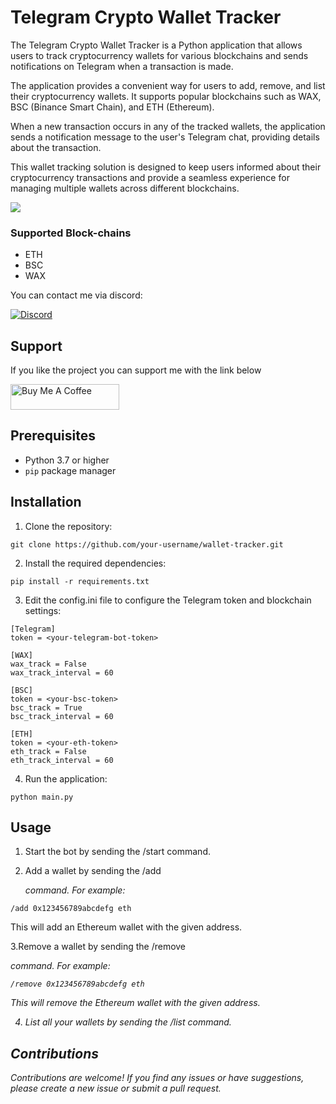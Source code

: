 # Telegram Crypto Wallet Tracker


The Telegram Crypto Wallet Tracker is a Python application that allows users to track cryptocurrency wallets for various blockchains and sends notifications on Telegram when a transaction is made.

The application provides a convenient way for users to add, remove, and list their cryptocurrency wallets. It supports popular blockchains such as WAX, BSC (Binance Smart Chain), and ETH (Ethereum).

When a new transaction occurs in any of the tracked wallets, the application sends a notification message to the user's Telegram chat, providing details about the transaction.

This wallet tracking solution is designed to keep users informed about their cryptocurrency transactions and provide a seamless experience for managing multiple wallets across different blockchains.



<img src="https://img.shields.io/github/last-commit/dorukyy/telegram-wallet-tracker">


### Supported Block-chains
- ETH
- BSC
- WAX

You can contact me via discord:

[![Discord](https://img.shields.io/badge/Discord-7289DA?style=for-the-badge&logo=discord&logoColor=white)](https://discordapp.com/users/271635665375068161)

## Support

If you like the project you can support me with the link below

<a href="https://www.buymeacoffee.com/dorkyy" target="_blank"><img src="https://cdn.buymeacoffee.com/buttons/default-yellow.png" alt="Buy Me A Coffee" height="41" width="174"></a>


## Prerequisites

- Python 3.7 or higher
- `pip` package manager

## Installation

1. Clone the repository:

```shell
git clone https://github.com/your-username/wallet-tracker.git
```


2. Install the required dependencies:

```shell
pip install -r requirements.txt
```

3. Edit the config.ini file to configure the Telegram token and blockchain settings:

```
[Telegram]
token = <your-telegram-bot-token>

[WAX]
wax_track = False
wax_track_interval = 60

[BSC]
token = <your-bsc-token>
bsc_track = True
bsc_track_interval = 60

[ETH]
token = <your-eth-token>
eth_track = False
eth_track_interval = 60
```

4. Run the application:
```
python main.py
```
## Usage

1. Start the bot by sending the /start command.

2. Add a wallet by sending the /add <address> <network> command. For example:


```
/add 0x123456789abcdefg eth
```
This will add an Ethereum wallet with the given address.

3.Remove a wallet by sending the /remove <address> <network> command. For example:

```
/remove 0x123456789abcdefg eth
```
This will remove the Ethereum wallet with the given address.

4. List all your wallets by sending the /list command.


## Contributions
Contributions are welcome! If you find any issues or have suggestions, please create a new issue or submit a pull request.
